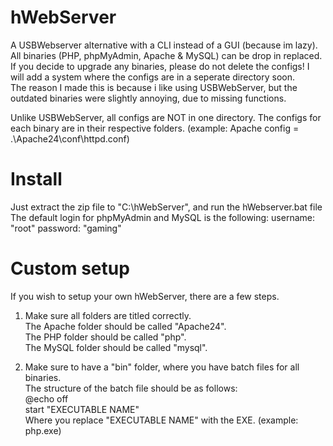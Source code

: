 # hWebServer
A USBWebserver alternative with a CLI instead of a GUI (because im lazy). All binaries (PHP, phpMyAdmin, Apache & MySQL) can be drop in replaced.<br>
If you decide to upgrade any binaries, please do not delete the configs! I will add a system where the configs are in a seperate directory soon.<br>
The reason I made this is because i like using USBWebServer, but the outdated binaries were slightly annoying, due to missing functions.<br>

Unlike USBWebServer, all configs are NOT in one directory. The configs for each binary are in their respective folders. (example: Apache config = .\Apache24\conf\httpd.conf)

# Install
Just extract the zip file to "C:\hWebServer", and run the hWebserver.bat file
The default login for phpMyAdmin and MySQL is the following:
username: "root"
password: "gaming"

# Custom setup
If you wish to setup your own hWebServer, there are a few steps.
1. Make sure all folders are titled correctly.<br>
   The Apache folder should be called "Apache24".<br>
   The PHP folder should be called "php".<br>
   The MySQL folder should be called "mysql".<br>

2. Make sure to have a "bin" folder, where you have batch files for all binaries.<br>
   The structure of the batch file should be as follows:<br>
     @echo off<br>
     start "EXECUTABLE NAME"<br>
   Where you replace "EXECUTABLE NAME" with the EXE. (example: php.exe)

